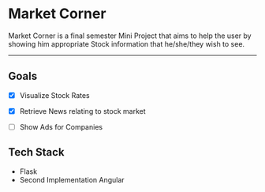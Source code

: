 # Market Corner

Market Corner is a final semester Mini Project that aims to help the user by showing him appropriate Stock information that he/she/they wish to see.

<hr> 


## Goals

- [x] Visualize Stock Rates  
 
- [x] Retrieve News relating to stock market

- [ ] Show Ads for Companies 

## Tech Stack

* Flask
* Second Implementation Angular